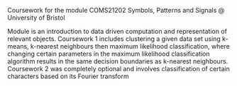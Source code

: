 Coursework for the module COMS21202 Symbols, Patterns and Signals @ University of Bristol

Module is an introduction to data driven computation and representation of relevant objects. Coursework 1 includes clustering a given data set using k-means, k-nearest neighbours then maximum likelihood classification, where changing certain parameters in the maximum likelihood classification algorithm results in the same decision boundaries as k-nearest neighbours. Coursework 2 was completely optional and involves classification of certain characters based on its Fourier transform
